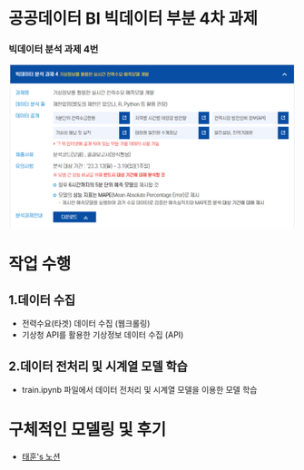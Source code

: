 # 공공데이터 BI 빅데이터 부분 4차 과제 

### 빅데이터 분석 과제 4번

![image](./assets/Untitled_(1).png)


# 작업 수행

## 1.데이터 수집

- 전력수요(타겟) 데이터 수집 (웹크롤링)
- 기상청 API를 활용한 기상정보 데이터 수집 (API)


## 2.데이터 전처리 및 시계열 모델 학습 

- train.ipynb 파일에서 데이터 전처리 및 시계열 모델을 이용한 모델 학습

# 구체적인 모델링 및 후기

- [태훈's 노션](https://www.notion.so/BI-d6ced063cb434ebda22831a2e90b446d)